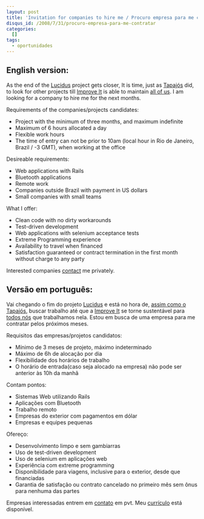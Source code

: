 ```yaml
--- 
layout: post
title: 'Invitation for companies to hire me / Procuro empresa para me contratar'
disqus_id: /2008/7/31/procuro-empresa-para-me-contratar
categories: 
  []
tags:
  - oportunidades
---
```



## English version:

As the end of the [Lucidus][] project gets closer, It is time, just as [Tapajós][tapa] did, to look for other projects till [Improve It][] is able to maintain [all of us][todos nós]. I am looking for a company to hire me for the next months.

Requirements of the companies/projects candidates:  

 * Project with the minimum of three months, and maximum indefinite
 * Maximum of 6 hours allocated a day
 * Flexible work hours
 * The time of entry can not be prior to 10am (local hour in Rio de Janeiro, Brazil / -3 GMT), when working at the office

Desireable requirements:  

 * Web applications with Rails
 * Bluetooth applications
 * Remote work
 * Companies outside Brazil with payment in US dollars
 * Small companies with small teams

What I offer:  

 * Clean code with no dirty workarounds
 * Test-driven development
 * Web applications with selenium acceptance tests
 * Extreme Programming experience
 * Availability to travel when financed
 * Satisfaction guaranteed or contract termination in the first month without charge to any party

Interested companies [contact][contato] me privately.

## Versão em português:

Vai chegando o fim do projeto [Lucidus][] e está no hora de, [assim como o Tapajós][tapa], buscar trabalho até que a [Improve It][] se torne sustentável para [todos nós][] que trabalhamos nela. Estou em busca de uma empresa para me contratar pelos próximos meses.

Requisitos das empresas/projetos candidatos:  

 * Mínimo de 3 meses de projeto, máximo indeterminado
 * Máximo de 6h de alocação por dia
 * Flexibilidade dos horários de trabalho
 * O horário de entrada(caso seja alocado na empresa) não pode ser anterior às 10h da manhã

Contam pontos:  

 * Sistemas Web utilizando Rails
 * Aplicações com Bluetooth
 * Trabalho remoto
 * Empresas do exterior com pagamentos em dólar
 * Empresas e equipes pequenas

Ofereço:  

 * Desenvolvimento limpo e sem gambiarras
 * Uso de test-driven development
 * Uso de selenium em aplicações web
 * Experiência com extreme programming
 * Disponibilidade para viagens, inclusive para o exterior, desde que financiadas
 * Garantia de satisfação ou contrato cancelado no primeiro mês sem ônus para nenhuma das partes

Empresas interessadas entrem em [contato][] em pvt. Meu [currículo][] está disponível.

[contato]: http://mergulhao.info/sobre
[currículo]: http://mergulhao.info/sobre/curriculo
[Improve It]: http://www.improveit.com.br/
[tapa]: http://blog.improveit.com.br/articles/2008/06/26/tapaj%C3%B3s-na-surgeworks
[Lucidus]: http://www.rioonrails.com.br/speeches/projeto-lucidus
[todos nós]: http://www.improveit.com.br/empresa
